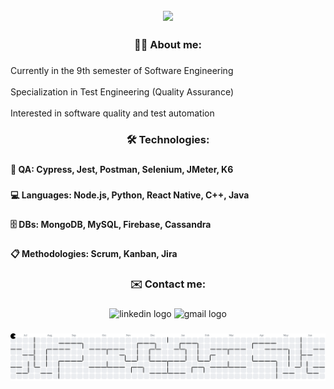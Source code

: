 <h2 align="center">
  <img src="https://readme-typing-svg.herokuapp.com?font=Fira+Code&size=28&pause=1000&color=6CBC34&center=true&width=435&lines=%F0%9F%91%8B%F0%9F%8F%BB+Hi!+I'm+Felipe+Ribeiro">
</h2>

<h3 align="center">👨‍💻 About me:</h3>

###

<p align="left">Currently in the 9th semester of Software Engineering<br><br>Specialization in Test Engineering (Quality Assurance)<br><br>Interested in software quality and test automation</p>

###

<h4 align="left"></h4>

###

<h3 align="center">🛠️ Technologies:</h3>

###

<h4 align="left">🧪 QA:  Cypress, Jest, Postman, Selenium, JMeter, K6</h4>

###

<h4 align="left">💻 Languages: Node.js, Python, React Native, C++, Java</h4>

###

<h4 align="left">🗄️ DBs: MongoDB, MySQL, Firebase, Cassandra</h4>

###

<h4 align="left">📋 Methodologies: Scrum, Kanban, Jira</h4>

###

<h4 align="left"></h4>

###

<h3 align="center">✉️ Contact me:</h3>

###

<div align="center">
  <img src="https://raw.githubusercontent.com/maurodesouza/profile-readme-generator/master/src/assets/icons/social/linkedin/default.svg" width="56" height="28" alt="linkedin logo"  />
  <img src="https://raw.githubusercontent.com/maurodesouza/profile-readme-generator/master/src/assets/icons/social/gmail/default.svg" width="56" height="28" alt="gmail logo"  />
</div>

###

<h4 align="left"></h4>

###

<picture>
  <source media="(prefers-color-scheme: dark)" srcset="https://raw.githubusercontent.com/feliperibeiro12/feliperibeiro12/output/pacman-contribution-graph-dark.svg">
  <source media="(prefers-color-scheme: light)" srcset="https://raw.githubusercontent.com/feliperibeiro12/feliperibeiro12/output/pacman-contribution-graph.svg">
  <img alt="pacman contribution graph" src="https://raw.githubusercontent.com/feliperibeiro12/feliperibeiro12/output/pacman-contribution-graph.svg">
</picture>

###
